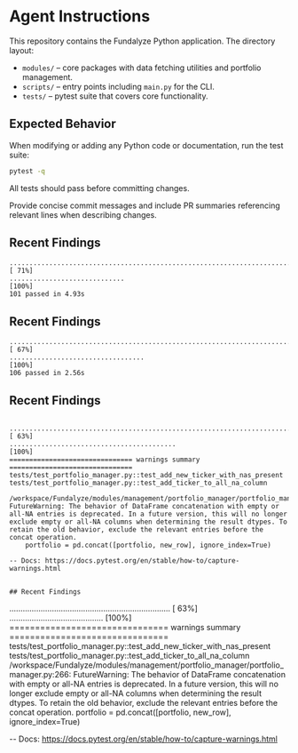 # Agent Instructions

This repository contains the Fundalyze Python application. The directory layout:

- `modules/` – core packages with data fetching utilities and portfolio management.
- `scripts/` – entry points including `main.py` for the CLI.
- `tests/` – pytest suite that covers core functionality.

## Expected Behavior

When modifying or adding any Python code or documentation, run the test suite:

```bash
pytest -q
```

All tests should pass before committing changes.

Provide concise commit messages and include PR summaries referencing relevant lines when describing changes.



## Recent Findings

```
........................................................................ [ 71%]
.............................                                            [100%]
101 passed in 4.93s
```


## Recent Findings

```
........................................................................ [ 67%]
..................................                                       [100%]
106 passed in 2.56s
```

## Recent Findings

```

........................................................................ [ 63%]
..........................................                               [100%]
=============================== warnings summary ===============================
tests/test_portfolio_manager.py::test_add_new_ticker_with_nas_present
tests/test_portfolio_manager.py::test_add_ticker_to_all_na_column
  /workspace/Fundalyze/modules/management/portfolio_manager/portfolio_manager.py:266: FutureWarning: The behavior of DataFrame concatenation with empty or all-NA entries is deprecated. In a future version, this will no longer exclude empty or all-NA columns when determining the result dtypes. To retain the old behavior, exclude the relevant entries before the concat operation.
    portfolio = pd.concat([portfolio, new_row], ignore_index=True)

-- Docs: https://docs.pytest.org/en/stable/how-to/capture-warnings.html


## Recent Findings

```
........................................................................ [ 63%]
..........................................                               [100%]
=============================== warnings summary ===============================
tests/test_portfolio_manager.py::test_add_new_ticker_with_nas_present
tests/test_portfolio_manager.py::test_add_ticker_to_all_na_column
  /workspace/Fundalyze/modules/management/portfolio_manager/portfolio_manager.py:266: FutureWarning: The behavior of DataFrame concatenation with empty or all-NA entries is deprecated. In a future version, this will no longer exclude empty or all-NA columns when determining the result dtypes. To retain the old behavior, exclude the relevant entries before the concat operation.
    portfolio = pd.concat([portfolio, new_row], ignore_index=True)

-- Docs: https://docs.pytest.org/en/stable/how-to/capture-warnings.html

